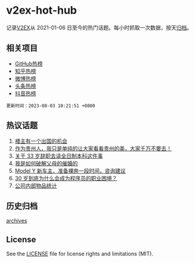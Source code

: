 # v2ex-hot-hub

 记录[V2EX](https://www.v2ex.com/)从 2021-01-06 日至今的热门话题。每小时抓取一次数据，按天[归档](archives)。
 
 ## 相关项目

- [GitHub热榜](https://github.com/lonnyzhang423/github-hot-hub)
- [知乎热榜](https://github.com/lonnyzhang423/zhihu-hot-hub)
- [微博热榜](https://github.com/lonnyzhang423/weibo-hot-hub)
- [头条热榜](https://github.com/lonnyzhang423/toutiao-hot-hub)
- [抖音热榜](https://github.com/lonnyzhang423/douyin-hot-hub)


 `更新时间：2023-08-03 10:21:51 +0800`

## 热议话题

1. [楼主有一个出国的机会](https://www.v2ex.com/t/961881)
1. [作为贵州人，我只是单纯的让大家看看贵州的美，大家千万不要去！](https://www.v2ex.com/t/961771)
1. [关于 33 岁辞职去读全日制本科这件事](https://www.v2ex.com/t/961810)
1. [我是如何破解父母的催婚的](https://www.v2ex.com/t/961746)
1. [Model Y 新车主，准备裸奔一段时间，咨询建议](https://www.v2ex.com/t/961725)
1. [30 岁到底为什么会成为程序员的职业困境？](https://www.v2ex.com/t/961747)
1. [公司内部物品统计](https://www.v2ex.com/t/961789)

## 历史归档

[archives](archives)

## License

See the [LICENSE](LICENSE) file for license rights and limitations (MIT).
